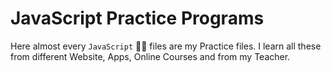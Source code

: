 # JavaScript Practice Programs

Here almost every `JavaScript` 🐱‍🏍 files are my Practice files. I learn all these from different Website, Apps, Online Courses and from my Teacher.